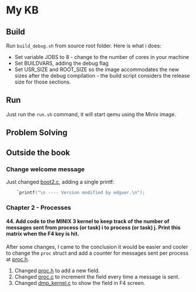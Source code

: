 # My KB

## Build

Run `build_debug.sh` from source root folder. Here is what i does:
- Set variable JOBS to 8 - change to the number of cores in your machine
- Set BUILDVARS, adding the debug flag
- Set USR_SIZE and ROOT_SIZE so the image accommodates the new sizes after the debug compilation - the build script considers the release size for those sections.

## Run

Just run the `run.sh` command, it will start qemu using the Minix image.

## Problem Solving

## Outside the book

### Change welcome message

Just changed [boot2.c](../sys/arch/i386/stand/boot/boot2.c#L291), adding a single printf:

```c
    `printf("\n ---- Version modified by edguer.\n");
```

### Chapter 2 - Processes

#### 44.  Add code to the MINIX 3 kernel to keep track of the number of messages sent from process (or task) i to process (or task) j. Print this matrix when the F4 key is hit.

After some changes, I came to the conclusion it would be easier and cooler to change the `proc` struct and add a counter for messages sent per process at [proc.h](../minix/kernel/proc.h#L137).
1. Changed [proc.h](../minix/kernel/proc.h#L137) to add a new field.
2. Changed [proc.c](../minix/kernel/proc.c#L896) to increment the field every time a message is sent.
3. Changed [dmp_kernel.c](../minix/servers/is/dmp_kernel.c#L298) to show the field in F4 screen.